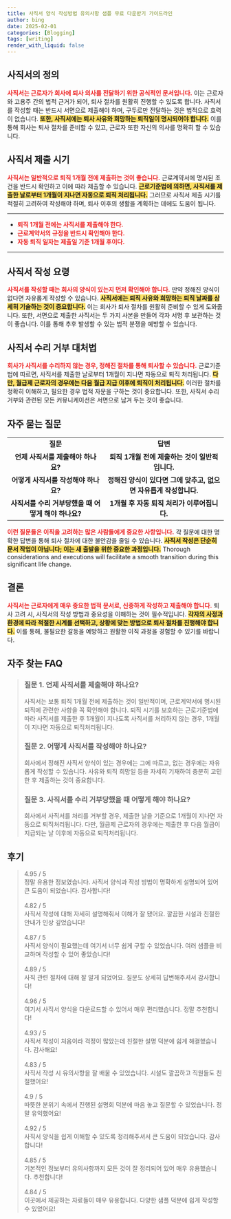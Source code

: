 ```yaml
---
title: 사직서 양식 작성방법 유의사항 샘플 무료 다운받기 가이드라인
author: bing
date: 2025-02-01
categories: [Blogging]
tags: [writing]
render_with_liquid: false
---
```



<h2 id='사직서의 정의'>사직서의 정의</h2>

<p><b><span style="color: #ee2323;">사직서는 근로자가 회사에 퇴사 의사를 전달하기 위한 공식적인 문서입니다.</span></b> 이는 근로자와 고용주 간의 법적 근거가 되어, 퇴사 절차를 원활히 진행할 수 있도록 합니다. 사직서를 작성할 때는 반드시 서면으로 제출해야 하며, 구두로만 전달하는 것은 법적으로 효력이 없습니다. <b><span style="background-color: #ffe066;">또한, 사직서에는 퇴사 사유와 희망하는 퇴직일이 명시되어야 합니다.</span></b> 이를 통해 회사는 퇴사 절차를 준비할 수 있고, 근로자 또한 자신의 의사를 명확히 할 수 있습니다.</p>

<h2 id='사직서 제출 시기'>사직서 제출 시기</h2>

<p><b><span style="color: #ee2323;">사직서는 일반적으로 퇴직 1개월 전에 제출하는 것이 좋습니다.</span></b> 근로계약서에 명시된 조건을 반드시 확인하고 이에 따라 제출할 수 있습니다. <b><span style="background-color: #ffe066;">근로기준법에 의하면, 사직서를 제출한 날로부터 1개월이 지나면 자동으로 퇴직 처리됩니다.</span></b> 그러므로 사직서 제출 시기를 적절히 고려하여 작성해야 하며, 퇴사 이후의 생활을 계획하는 데에도 도움이 됩니다.</p>

<hr />

<ul>
    <li><b><span style="color: #ee2323;">퇴직 1개월 전에는 사직서를 제출해야 한다.</span></b></li>
    <li><b><span style="color: #ee2323;">근로계약서의 규정을 반드시 확인해야 한다.</span></b></li>
    <li><b><span style="color: #ee2323;">자동 퇴직 일자는 제출일 기준 1개월 후이다.</span></b></li>
</ul>

<hr />

<h2 id='사직서 작성 요령'>사직서 작성 요령</h2>

<p><b><span style="color: #ee2323;">사직서를 작성할 때는 회사의 양식이 있는지 먼저 확인해야 합니다.</span></b> 만약 정해진 양식이 없다면 자유롭게 작성할 수 있습니다. <b><span style="background-color: #ffe066;">사직서에는 퇴직 사유와 희망하는 퇴직 날짜를 상세히 기술하는 것이 중요합니다.</span></b> 이는 회사가 퇴사 절차를 원활히 준비할 수 있게 도와줍니다. 또한, 서면으로 제출한 사직서는 두 가지 사본을 만들어 각자 서명 후 보관하는 것이 좋습니다. 이를 통해 추후 발생할 수 있는 법적 분쟁을 예방할 수 있습니다.</p>

<h2 id='사직서 수리 거부 대처법'>사직서 수리 거부 대처법</h2>

<p><b><span style="color: #ee2323;">회사가 사직서를 수리하지 않는 경우, 정해진 절차를 통해 퇴사할 수 있습니다.</span></b> 근로기준법에 따르면, 사직서를 제출한 날로부터 1개월이 지나면 자동으로 퇴직 처리됩니다. <b><span style="background-color: #ffe066;">다만, 월급제 근로자의 경우에는 다음 월급 지급 이후에 퇴직이 처리됩니다.</span></b> 이러한 절차를 정확히 이해하고, 필요한 경우 법적 자문을 구하는 것이 중요합니다. 또한, 사직서 수리 거부와 관련된 모든 커뮤니케이션은 서면으로 남겨 두는 것이 좋습니다.</p>

<h2 id='자주 묻는 질문'>자주 묻는 질문</h2>

<table>
    <tr>
        <td style="text-align: center; height: 17px;"><b>질문</b></td>
        <td style="text-align: center; height: 17px;"><b>답변</b></td>
    </tr>
    <tr>
        <td style="text-align: center; height: 17px;"><b>언제 사직서를 제출해야 하나요?</b></td>
        <td style="text-align: center; height: 17px;"><b>퇴직 1개월 전에 제출하는 것이 일반적입니다.</b></td>
    </tr>
    <tr>
        <td style="text-align: center; height: 17px;"><b>어떻게 사직서를 작성해야 하나요?</b></td>
        <td style="text-align: center; height: 17px;"><b>정해진 양식이 있다면 그에 맞추고, 없으면 자유롭게 작성합니다.</b></td>
    </tr>
    <tr>
        <td style="text-align: center; height: 17px;"><b>사직서를 수리 거부당했을 때 어떻게 해야 하나요?</b></td>
        <td style="text-align: center; height: 17px;"><b>1개월 후 자동 퇴직 처리가 이루어집니다.</b></td>
    </tr>
</table>

<p><b><span style="color: #ee2323;">이런 질문들은 이직을 고려하는 많은 사람들에게 중요한 사항입니다.</span></b> 각 질문에 대한 명확한 답변을 통해 퇴사 절차에 대한 불안감을 줄일 수 있습니다. <b><span style="background-color: #ffe066;">사직서 작성은 단순히 문서 작업이 아닙니다; 이는 새 출발을 위한 중요한 과정입니다.</span></b> Thorough considerations and executions will facilitate a smooth transition during this significant life change.</p>

<h2 id='결론'>결론</h2>

<p><b><span style="color: #ee2323;">사직서는 근로자에게 매우 중요한 법적 문서로, 신중하게 작성하고 제출해야 합니다.</span></b> 퇴사 고려 시, 사직서의 작성 방법과 중요성을 이해하는 것이 필수적입니다. <b><span style="background-color: #ffe066;">각자의 사정과 환경에 따라 적절한 시계를 선택하고, 상황에 맞는 방법으로 퇴사 절차를 진행해야 합니다.</span></b> 이를 통해, 불필요한 갈등을 예방하고 원활한 이직 과정을 경험할 수 있기를 바랍니다.</p>


<h2 id='자주_찾는_FAQ'>자주 찾는 FAQ</h2>
<div itemscope="" itemtype="https://schema.org/FAQPage"> 
<blockquote> 
<div itemscope="" itemprop="mainEntity" itemtype="https://schema.org/Question"> 
<h3 itemprop="name">질문 1. 언제 사직서를 제출해야 하나요?</h3> 
<div itemscope="" itemprop="acceptedAnswer" itemtype="https://schema.org/Answer"> 
<span itemprop="text"> 
<p>사직서는 보통 퇴직 1개월 전에 제출하는 것이 일반적이며, 근로계약서에 명시된 퇴직에 관련한 사항을 꼭 확인해야 합니다. 퇴직 시기를 보호하는 근로기준법에 따라 사직서를 제출한 후 1개월이 지나도록 사직서를 처리하지 않는 경우, 1개월이 지나면 자동으로 퇴직처리됩니다.</p> 
</span> 
</div> 
</div> 

<div itemscope="" itemprop="mainEntity" itemtype="https://schema.org/Question"> 
<h3 itemprop="name">질문 2. 어떻게 사직서를 작성해야 하나요?</h3> 
<div itemscope="" itemprop="acceptedAnswer" itemtype="https://schema.org/Answer"> 
<span itemprop="text"> 
<p>회사에서 정해진 사직서 양식이 있는 경우에는 그에 따르고, 없는 경우에는 자유롭게 작성할 수 있습니다. 사유와 퇴직 희망일 등을 자세히 기재하여 충분히 고민한 후 제출하는 것이 중요합니다.</p> 
</span> 
</div> 
</div> 

<div itemscope="" itemprop="mainEntity" itemtype="https://schema.org/Question"> 
<h3 itemprop="name">질문 3. 사직서를 수리 거부당했을 때 어떻게 해야 하나요?</h3> 
<div itemscope="" itemprop="acceptedAnswer" itemtype="https://schema.org/Answer"> 
<span itemprop="text"> 
<p>회사에서 사직서를 처리를 거부할 경우, 제출한 날을 기준으로 1개월이 지나면 자동으로 퇴직처리됩니다. 다만, 월급제 근로자의 경우에는 제출한 후 다음 월급이 지급되는 날 이후에 자동으로 퇴직처리됩니다.</p> 
</span> 
</div> 
</div> 
</blockquote> 
</div>
<h2 id='후기'>후기</h2>
<div itemscope itemtype="https://schema.org/Product">
  <blockquote>
  <div itemprop="review" itemscope itemtype="https://schema.org/Review">
      <div itemprop="reviewRating" itemscope itemtype="https://schema.org/Rating"> <span itemprop="ratingValue">4.95</span> / <span itemprop="bestRating">5</span> </div>
      <span itemprop="reviewBody">정말 유용한 정보였습니다. 사직서 양식과 작성 방법이 명확하게 설명되어 있어 큰 도움이 되었습니다. 감사합니다!</span>
  </div>
  <br>
  <div itemprop="review" itemscope itemtype="https://schema.org/Review">
      <div itemprop="reviewRating" itemscope itemtype="https://schema.org/Rating"> <span itemprop="ratingValue">4.82</span> / <span itemprop="bestRating">5</span> </div>
      <span itemprop="reviewBody">사직서 작성에 대해 자세히 설명해줘서 이해가 잘 됐어요. 깔끔한 시설과 친절한 안내가 인상 깊었습니다!</span>
  </div>
  <br>
  <div itemprop="review" itemscope itemtype="https://schema.org/Review">
      <div itemprop="reviewRating" itemscope itemtype="https://schema.org/Rating"> <span itemprop="ratingValue">4.87</span> / <span itemprop="bestRating">5</span> </div>
      <span itemprop="reviewBody">사직서 양식이 필요했는데 여기서 너무 쉽게 구할 수 있었습니다. 여러 샘플을 비교하며 작성할 수 있어 좋았습니다!</span>
  </div>
  <br>
  <div itemprop="review" itemscope itemtype="https://schema.org/Review">
      <div itemprop="reviewRating" itemscope itemtype="https://schema.org/Rating"> <span itemprop="ratingValue">4.89</span> / <span itemprop="bestRating">5</span> </div>
      <span itemprop="reviewBody">사직 관련 절차에 대해 잘 알게 되었어요. 질문도 상세히 답변해주셔서 감사합니다!</span>
  </div>
  <br>
  <div itemprop="review" itemscope itemtype="https://schema.org/Review">
      <div itemprop="reviewRating" itemscope itemtype="https://schema.org/Rating"> <span itemprop="ratingValue">4.96</span> / <span itemprop="bestRating">5</span> </div>
      <span itemprop="reviewBody">여기서 사직서 양식을 다운로드할 수 있어서 매우 편리했습니다. 정말 추천합니다!</span>
  </div>
  <br>
  <div itemprop="review" itemscope itemtype="https://schema.org/Review">
      <div itemprop="reviewRating" itemscope itemtype="https://schema.org/Rating"> <span itemprop="ratingValue">4.93</span> / <span itemprop="bestRating">5</span> </div>
      <span itemprop="reviewBody">사직서 작성이 처음이라 걱정이 많았는데 친절한 설명 덕분에 쉽게 해결했습니다. 감사해요!</span>
  </div>
  <br>
  <div itemprop="review" itemscope itemtype="https://schema.org/Review">
      <div itemprop="reviewRating" itemscope itemtype="https://schema.org/Rating"> <span itemprop="ratingValue">4.83</span> / <span itemprop="bestRating">5</span> </div>
      <span itemprop="reviewBody">사직서 작성 시 유의사항을 잘 배울 수 있었습니다. 시설도 깔끔하고 직원들도 친절했어요!</span>
  </div>
  <br>
  <div itemprop="review" itemscope itemtype="https://schema.org/Review">
      <div itemprop="reviewRating" itemscope itemtype="https://schema.org/Rating"> <span itemprop="ratingValue">4.9</span> / <span itemprop="bestRating">5</span> </div>
      <span itemprop="reviewBody">따뜻한 분위기 속에서 진행된 설명회 덕분에 마음 놓고 질문할 수 있었습니다. 정말 유익했어요!</span>
  </div>
  <br>
  <div itemprop="review" itemscope itemtype="https://schema.org/Review">
      <div itemprop="reviewRating" itemscope itemtype="https://schema.org/Rating"> <span itemprop="ratingValue">4.92</span> / <span itemprop="bestRating">5</span> </div>
      <span itemprop="reviewBody">사직서 양식을 쉽게 이해할 수 있도록 정리해주셔서 큰 도움이 되었습니다. 감사합니다!</span>
  </div>
  <br>
  <div itemprop="review" itemscope itemtype="https://schema.org/Review">
      <div itemprop="reviewRating" itemscope itemtype="https://schema.org/Rating"> <span itemprop="ratingValue">4.85</span> / <span itemprop="bestRating">5</span> </div>
      <span itemprop="reviewBody">기본적인 정보부터 유의사항까지 모든 것이 잘 정리되어 있어 매우 유용했습니다. 추천합니다!</span>
  </div>
  <br>
  <div itemprop="review" itemscope itemtype="https://schema.org/Review">
      <div itemprop="reviewRating" itemscope itemtype="https://schema.org/Rating"> <span itemprop="ratingValue">4.84</span> / <span itemprop="bestRating">5</span> </div>
      <span itemprop="reviewBody">이곳에서 제공하는 자료들이 매우 유용합니다. 다양한 샘플 덕분에 쉽게 작성할 수 있었어요!</span>
  </div>
  </blockquote>
</div>
